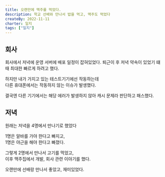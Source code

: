 ```yaml
---
title: 오랜만에 맥주를 먹었다.
description: 학교 선배와 만나서 밥을 먹고, 맥주도 먹었다
createBy: 2022-11-11
charter: 일지
tags: ["일지"]
---
```


## 회사

회사에서 저녁에 운영 서버에 배포 일정이 잡혀있었다.
퇴근이 후 저녁 약속이 있었기 떄때 최대한 빠르게 하려고 했다.

하지만 내가 가지고 있는 테스트기기에선 작동하는데  
다른 휴대폰에서는 작동하지 않는 이슈가 발생했다.

결국엔 다른 기기에서는 해당 에러가 발생하지 않아 캐시 문제라 판단하고 패스했다.

## 저녁

원래는 저녁을 4명에서 만나기로 했었다

1명은 알바를 가야 한다고 빠지고,  
1명은 야근을 해야 한다고 빠졌다.

그렇게 2명에서 만나서 고기를 먹었고,  
이후 맥주집에서 개발, 회사 관련 이야기를 했다.

오랜만에 선배랑 만나서 좋았고, 재미있었다.
